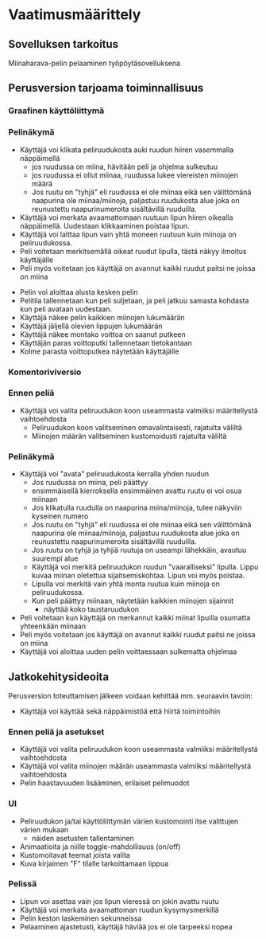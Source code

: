 # Vaatimusmäärittely

## Sovelluksen tarkoitus
Miinaharava-pelin pelaaminen työpöytäsovelluksena

## Perusversion tarjoama toiminnallisuus

### Graafinen käyttöliittymä

### Pelinäkymä
* Käyttäjä voi klikata peliruudukosta auki ruudun hiiren vasemmalla näppäimellä
	* jos ruudussa on miina, hävitään peli ja ohjelma sulkeutuu
	* jos ruudussa ei ollut miinaa, ruudussa lukee viereisten miinojen määrä
	* Jos ruutu on "tyhjä" eli ruudussa ei ole miinaa eikä sen välittömänä naapurina ole miinaa/miinoja, paljastuu ruudukosta alue joka on reunustettu naapurinumeroita sisältävillä ruuduilla.
* Käyttäjä voi merkata avaamattomaan ruutuun lipun hiiren oikealla näppäimellä. Uudestaan klikkaaminen poistaa lipun.
* Käyttäjä voi laittaa lipun vain yhtä moneen ruutuun kuin miinoja on peliruudukossa.
* Peli voitetaan merkitsemällä oikeat ruudut lipulla, tästä näkyy ilmoitus käyttäjälle
* Peli myös voitetaan jos käyttäjä on avannut kaikki ruudut paitsi ne joissa on miina

- Pelin voi aloittaa alusta kesken pelin
- Pelitila tallennetaan kun peli suljetaan, ja peli jatkuu samasta kohdasta kun peli avataan uudestaan.
- Käyttäjä näkee pelin kaikkien miinojen lukumäärän
- Käyttäjä jäljellä olevien lippujen lukumäärän
- Käyttäjä näkee montako voittoa on saanut putkeen
- Käyttäjän paras voittoputki tallennetaan tietokantaan
- Kolme parasta voittoputkea näytetään käyttäjälle


### Komentoriviversio

### Ennen peliä
- Käyttäjä voi valita peliruudukon koon useammasta valmiiksi määritellystä vaihtoehdosta
	- Peliruudukon koon valitseminen omavalintaisesti, rajatulta väliltä
 	- Miinojen määrän valitseminen kustomoidusti rajatulta väliltä

### Pelinäkymä

* Käyttäjä voi "avata" peliruudukosta kerralla yhden ruudun
	* Jos ruudussa on miina, peli päättyy
	* ensimmäisellä kierroksella ensimmäinen avattu ruutu ei voi osua miinaan
	* Jos klikatulla ruudulla on naapurina miina/miinoja, tulee näkyviin kyseinen numero
	* Jos ruutu on "tyhjä" eli ruudussa ei ole miinaa eikä sen välittömänä naapurina ole miinaa/miinoja, paljastuu ruudukosta alue joka on reunustettu naapurinumeroita sisältävillä ruuduilla.
	* Jos ruutu on tyhjä ja tyhjiä ruutuja on useampi lähekkäin, avautuu suurempi alue
	* Käyttäjä voi merkitä peliruudukon ruudun "vaaralliseksi" lipulla. Lippu kuvaa miinan oletettua sijaitsemiskohtaa. Lipun voi myös poistaa.
	* Lipulla voi merkitä vain yhtä monta ruutua kuin miinoja on peliruudukossa.
	* Kun peli päättyy miinaan, näytetään kaikkien miinojen sijainnit
		* näyttää koko taustaruudukon
* Peli voitetaan kun käyttäjä on merkannut kaikki miinat lipuilla osumatta yhteenkään miinaan
* Peli myös voitetaan jos käyttäjä on avannut kaikki ruudut paitsi ne joissa on miina
* Käyttäjä voi aloittaa uuden pelin voittaessaan sulkematta ohjelmaa

## Jatkokehitysideoita
Perusversion toteuttamisen jälkeen voidaan kehittää mm. seuraavin tavoin:
* Käyttäjä voi käyttää sekä näppäimistöä että hiirtä toimintoihin

### Ennen peliä ja asetukset
- Käyttäjä voi valita peliruudukon koon useammasta valmiiksi määritellystä vaihtoehdosta
- Käyttäjä voi valita miinojen määrän useammasta valmiiksi määritellystä vaihtoehdosta
- Pelin haastavuuden lisääminen, erilaiset pelimuodot

### UI
- Peliruudukon ja/tai käyttöliittymän värien kustomointi itse valittujen värien mukaan
	- näiden asetusten tallentaminen
- Animaatioita ja niille toggle-mahdollisuus (on/off)
- Kustomoitavat teemat joista valita
- Kuva kirjaimen "F" tilalle tarkoittamaan lippua

### Pelissä
- Lipun voi asettaa vain jos lipun vieressä on jokin avattu ruutu
- Käyttäjä voi merkata avaamattoman ruudun kysymysmerkillä
- Pelin keston laskeminen sekunneissa
- Pelaaminen ajastetusti, käyttäjä häviää jos ei ole tarpeeksi nopea
